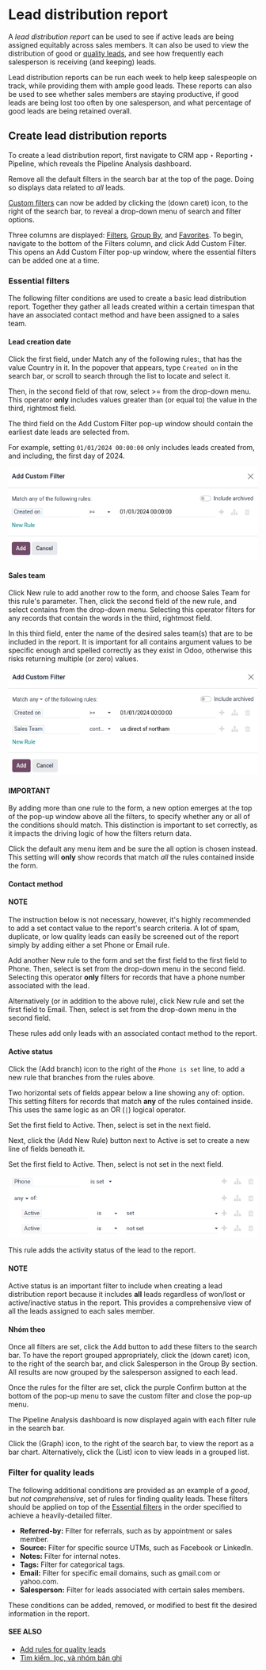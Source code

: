 # Lead distribution report

A *lead distribution report* can be used to see if active leads are being assigned equitably
across sales members. It can also be used to view the distribution of good or [quality leads](applications/sales/crm/track_leads/quality_leads_report.md), and see how frequently each salesperson is receiving (and keeping) leads.

Lead distribution reports can be run each week to help keep salespeople on track, while
providing them with ample good leads. These reports can also be used to see whether sales members
are staying productive, if good leads are being lost too often by one salesperson, and what
percentage of good leads are being retained overall.

## Create lead distribution reports

To create a lead distribution report, first navigate to CRM app ‣ Reporting ‣
Pipeline, which reveals the Pipeline Analysis dashboard.

Remove all the default filters in the search bar at the top of the page. Doing so
displays data related to *all* leads.

[Custom filters](applications/essentials/search.md#search-custom-filters) can now be added by clicking the <i class="fa fa-caret-down"></i>
(down caret) icon, to the right of the search bar, to reveal a drop-down menu of search
and filter options.

Three columns are displayed: [Filters](applications/essentials/search.md#search-filters), [Group By](applications/essentials/search.md#search-group), and
[Favorites](applications/essentials/search.md#search-favorites). To begin, navigate to the bottom of the Filters
column, and click Add Custom Filter. This opens an Add Custom Filter pop-up
window, where the essential filters can be added one at a time.

<a id="crm-track-leads-essential-filters"></a>

### Essential filters

The following filter conditions are used to create a basic lead distribution report. Together they
gather all leads created within a certain timespan that have an associated contact method and have
been assigned to a sales team.

#### Lead creation date

Click the first field, under Match any of the following rules:, that has the value
Country in it. In the popover that appears, type `Created on` in the search bar, or
scroll to search through the list to locate and select it.

Then, in the second field of that row, select >= from the drop-down menu. This operator
**only** includes values greater than (or equal to) the value in the third, rightmost field.

The third field on the Add Custom Filter pop-up window should contain the earliest date
leads are selected from.

For example, setting `01/01/2024 00:00:00` only includes leads created from, and including, the
first day of 2024.

![Add a Created On rule for the start of the year onward.](../../../../.gitbook/assets/created-on2.png)

<a id="crm-track-leads-sales-team"></a>

#### Sales team

Click New rule to add another row to the form, and choose Sales Team for
this rule's parameter. Then, click the second field of the new rule, and select contains
from the drop-down menu. Selecting this operator filters for any records that contain the words in
the third, rightmost field.

In this third field, enter the name of the desired sales team(s) that are to be included in the
report. It is important for all contains argument values to be specific enough and
spelled correctly as they exist in Odoo, otherwise this risks returning multiple (or zero) values.

![Use Sales Team to filter the location the lead is associated with.](../../../../.gitbook/assets/sales-team-location.png)

#### IMPORTANT
By adding more than one rule to the form, a new option emerges at the top of the pop-up window
above all the filters, to specify whether any <i class="fa fa-caret-down"></i> or
all <i class="fa fa-caret-down"></i> of the conditions should match. This distinction is
important to set correctly, as it impacts the driving logic of how the filters return data.

Click the default any <i class="fa fa-caret-down"></i> menu item and be sure the all
<i class="fa fa-caret-down"></i> option is chosen instead. This setting will **only** show records that match
*all* the rules contained inside the form.

<a id="crm-track-leads-phone-number"></a>

#### Contact method

#### NOTE
The instruction below is not necessary, however, it's highly recommended to add a set contact
value to the report's search criteria. A lot of spam, duplicate, or low quality leads can easily
be screened out of the report simply by adding either a set Phone or
Email rule.

Add another New rule to the form and set the first field to the first field to
Phone. Then, select is set from the drop-down menu in the second field.
Selecting this operator **only** filters for records that have a phone number associated with the
lead.

Alternatively (or in addition to the above rule), click New rule and set the first field
to Email. Then, select is set from the drop-down menu in the second field.

These rules add only leads with an associated contact method to the report.

<a id="crm-track-leads-active-status"></a>

#### Active status

Click the <i class="fa fa-sitemap"></i> (Add branch) icon to the right of the `Phone is set` line,
to add a new rule that branches from the rules above.

Two horizontal sets of fields appear below a line showing any <i class="fa fa-caret-down"></i>
of: option. This setting filters for records that match **any** of the rules contained
inside. This uses the same logic as an OR (`|`) logical operator.

Set the first field to Active. Then, select is set in the next field.

Next, click the <i class="fa fa-plus"></i> (Add New Rule) button next to Active is set
to create a new line of fields beneath it.

Set the first field to Active. Then, select is not set in the next field.

![Use Active to include active status in the report.](../../../../.gitbook/assets/active-set.png)

This rule adds the activity status of the lead to the report.

#### NOTE
Active status is an important filter to include when creating a lead distribution report because
it includes **all** leads regardless of won/lost or active/inactive status in the report. This
provides a comprehensive view of all the leads assigned to each sales member.

#### Nhóm theo

Once all filters are set, click the Add button to add these filters to the search bar.
To have the report grouped appropriately, click the <i class="fa fa-caret-down"></i> (down caret)
icon, to the right of the search bar, and click Salesperson in the Group
By section. All results are now grouped by the salesperson assigned to each lead.

Once the rules for the filter are set, click the purple Confirm button at the bottom of
the pop-up menu to save the custom filter and close the pop-up menu.

The Pipeline Analysis dashboard is now displayed again with each filter rule in the
search bar.

Click the <i class="fa fa-area-chart"></i> (Graph) icon, to the right of the search bar, to view
the report as a bar chart. Alternatively, click the <i class="oi oi-view-list"></i> (List) icon to
view leads in a grouped list.

### Filter for quality leads

The following additional conditions are provided as an example of a *good*, but *not comprehensive*,
set of rules for finding quality leads. These filters should be applied on top of the
[Essential filters](#crm-track-leads-essential-filters) in the order specified to achieve a heavily-detailed
filter.

- **Referred-by:** Filter for referrals, such as by appointment or sales member.
- **Source:** Filter for specific source UTMs, such as Facebook or LinkedIn.
- **Notes:** Filter for internal notes.
- **Tags:** Filter for categorical tags.
- **Email:** Filter for specific email domains, such as gmail.com or yahoo.com.
- **Salesperson:** Filter for leads associated with certain sales members.

These conditions can be added, removed, or modified to best fit the desired information in the
report.

#### SEE ALSO
- [Add rules for quality leads](applications/sales/crm/track_leads/quality_leads_report.md#quality-leads-report-add-quality-rules)
- [Tìm kiếm, lọc, và nhóm bản ghi](applications/essentials/search.md)
